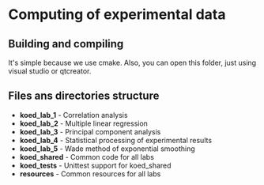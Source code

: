 # Computing of experimental data
## Building and compiling
It's simple because we use cmake. Also, you can open this folder, just using visual studio or qtcreator.
## Files ans directories structure
- **koed_lab_1** - Correlation analysis
- **koed_lab_2** - Multiple linear regression
- **koed_lab_3** - Principal component analysis
- **koed_lab_4** - Statistical processing of experimental results
- **koed_lab_5** - Wade method of exponential smoothing
- **koed_shared** - Common code for all labs
- **koed_tests** - Unittest support for koed_shared
- **resources** - Common resources for all labs
